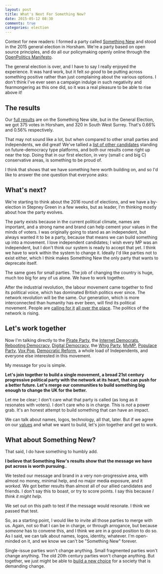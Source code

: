 ```yaml
---
layout: post
title: What's Next For Something New?
date: 2015-05-12 08:30
comments: true
categories: election
---
```


<div class='alert alert-info'>
  Context for new readers: I formed a party called <a href='http://www.somethingnew.org.uk'>Something New</a> and stood in the 2015
  general election in Horsham. We're a party based on open source principles, and
  do all our policymaking openly online through the <a href='http://openpolitics.org.uk/manifesto'>OpenPolitics Manifesto</a>.
</div>

The general election is over, and I have to say I really enjoyed the experience. It
was hard work, but it felt *so good* to be putting across something positive rather
than just complaining about the various options. I don't think I've ever seen a 
campaign indulge in such negativity and fearmongering as this one did, so it was 
a real pleasure to be able to rise above it!

## The results

Our [full results](http://www.somethingnew.org.uk/may_2015_election_results)
are on the Something New site, but in the General Election, we
got 375 votes in Horsham, and 320 in South West Surrey. That's 0.66% and 0.56%
respectively.

That may not sound like a lot, but when compared to other small parties and independents,
we did great! We've tallied a [list of other candidates](https://docs.google.com/spreadsheets/d/19x3dHw_CZA3DGejNzzkJtFSlChdT8HcqpRvmoN_fiTQ/edit?usp=sharing) standing on future-democracy type platforms,
and both our results come right up near the top. Doing that in our first election, in very
(small c and big C) conservative areas, is something to be proud of.

I think that shows that we have something here worth building on, and so I'd like
to answer the one question that everyone asks: 

## What's next?

We're starting to think about the 2016 round of elections, and we have a by-election in 
Stepney Green in a few weeks, but as leader, I'm thinking mostly about how the party evolves.

The party exists because in the current political climate, names are important, and
a strong name and brand can help cement your values in the minds of voters. I was originally
going to stand as an independent, but always wanted it to be a party, because
that means we can build something up into a movement. I love independent candidates; I wish
every MP was an independent, but I don't think our system is ready to accept that yet. I think
we have to work within the system to change it. Ideally I'd like parties not to exist either,
which I think makes Something New the only party that wants to deprecate itself.

The same goes for small parties. The job of changing the country is huge, much too big for any of us alone.
We have to work together.

After the industrial revolution, the labour movement came together to find its political
voice, which has dominated British politics ever since. The network revolution will be the
same. Our generation, which is more interconnected than humanity has ever been, will find
its political movement. People are [calling for it](https://medium.com/@azeem/the-empty-quadrant-8c4b1e9d0ac1) [all over the place](https://medium.com/@timleroyis/i-refuse-to-be-crushed-by-the-tory-victory-even-this-dark-dark-blue-election-result-has-silver-e32995ea0a1a). The politics of the network is rising.

## Let's work together

Now I'm talking directly to the [Pirate Party](http://pirateparty.org.uk), the [Internet Democrats](http://i-dems.co.uk), 
[Rebooting Democracy](http://rebootingdemocracy.uk), [Digital Democracy](http://truedemocracy.uk), the [Whig Party](http://whigs.uk), [MyMP](http://mymp2015.org.uk), [Populace Party](http://www.wearepopulace.uk/), 
[Vox Pop](http://voxpopgov.com/), [Democratic Reform](http://www.democraticreform.co.uk/), a whole load of Independents, and everyone else interested in this movement. 

My message for you is simple.

**Let's join together to build a single movement, a broad 21st century progressive political party with the network
at its heart, that can push for a better future. Let's merge our communities to build something big enough to change the UK for the better.**

Let me be clear; I don't care what that party is called (as long as it resonates with voters). I don't care who is in charge. This is *not* a power grab. It's an honest attempt to build something that can have an impact.

We can talk about names, logos, technology, all that, later. But if we agree on our [values](http://www.somethingnew.org.uk/our_values) and what we want to build, let's join together and get to work.

## What about Something New?

That said, I do have something to humbly add.

**I believe that Something New's results show that the message we have put across is worth pursuing.**.

We tested our message and brand in a very non-progressive area, with almost no money, minimal help, and
no major media exposure, and it *worked*. We got better results than almost all of our allied candidates and friends. I don't say this to boast, or try to score points. I say this because *I think it might help*.

We set out on this path to test if the message would resonate. I think we passed that test.

So, as a starting point, I would like to invite all those parties to merge with us. 
Again, not so that I can be in charge, or through arrogance, but because *someone* has to 
convene this, and I think we are in a good position to do so. As I said, we can talk about 
names, logos, identity, whatever. I'm open-minded on it, and we know we can't be 
"Something New" forever.

Single-issue parties won't change anything. Small fragmented parties won't change anything. The old 20th century parties won't change anything. But together, we just might be able to [build a new choice](http://www.somethingnew.org.uk/volunteer) for a society that is demanding change.